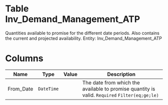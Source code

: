 # Table Inv_Demand_Management_ATP

Quantities available to promise for the different date periods. Also contains the current and projected availability. Entity: Inv_Demand_Management_ATP

# Columns

| Name | Type | Value | Description |
| - | - | - | --- |
|From_Date|`DateTime`||Тhe date from which the available to promise quantity is valid. `Required` `Filter(eq;ge;le)` |
